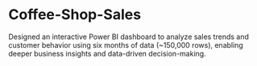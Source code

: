 # Coffee-Shop-Sales
Designed an interactive Power BI dashboard to analyze sales trends and customer behavior using six months of data (~150,000 rows), enabling deeper business insights and data-driven decision-making.
